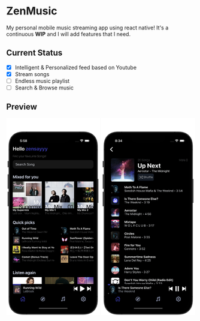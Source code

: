 # ZenMusic

My personal mobile music streaming app using react native! It's a continuous
**WIP** and I will add features that I need.  

## Current Status

- [x] Intelligent & Personalized feed based on Youtube
- [x] Stream songs
- [ ] Endless music playlist
- [ ] Search & Browse music 

## Preview

<p float="left">
<img src ="./drafts/home.png" width="250"/>
<img src ="./drafts/playlist.png" width="250"/>
</p